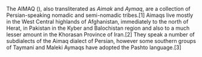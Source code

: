 The AIMAQ (), also transliterated as _Aimak_ and _Aymaq_, are a collection of Persian-speaking nomadic and semi-nomadic tribes.[1] Aimaqs live mostly in the West Central highlands of Afghanistan, immediately to the north of Herat, in Pakistan in the Kyber and Balochistan region and also to a much lesser amount in the Khorasan Province of Iran.[2] They speak a number of subdialects of the Aimaq dialect of Persian, however some southern groups of Taymani and Maleki Aymaqs have adopted the Pashto language.[3]
